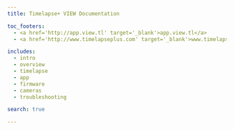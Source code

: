 ```yaml
---
title: Timelapse+ VIEW Documentation

toc_footers:
  - <a href='http://app.view.tl' target='_blank'>app.view.tl</a>
  - <a href='http://www.timelapseplus.com' target='_blank'>www.timelapseplus.com</a>

includes:
  - intro
  - overview
  - timelapse
  - app
  - firmware
  - cameras
  - troubleshooting

search: true

---
```


